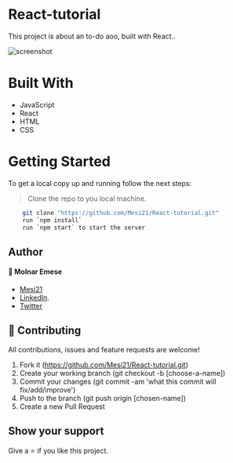 # React-tutorial

This project is about an to-do aoo, built with React.. 

![screenshot](./src/screenshot.png)

# Built With

* JavaScript
* React
* HTML
* CSS

# Getting Started

To get a local copy up and running follow the next steps:
> Clone the repo to you local machine.
```bash
    git clone "https://github.com/Mesi21/React-tutorial.git"
    run `npm install`
    run `npm start` to start the server
```
## Author

#### :bust_in_silhouette: Molnar Emese 
  - [Mesi21](https://github.com/Mesi21)
  - [LinkedIn](https://www.linkedin.com/in/emesemesimolnar/).  
  - [Twitter](https://twitter.com/buksimesi21) 


## 🤝 Contributing
All contributions, issues and feature requests are welcome!

1. Fork it (https://github.com/Mesi21/React-tutorial.git)
2. Create your working branch (git checkout -b [choose-a-name])
3. Commit your changes (git commit -am 'what this commit will fix/add/improve')
4. Push to the branch (git push origin [chosen-name])
5. Create a new Pull Request

## Show your support
Give a ⭐️ if you like this project.

